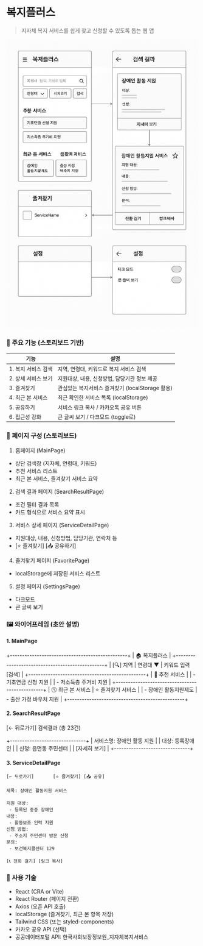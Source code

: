 # 복지플러스

> 지자체 복지 서비스를 쉽게 찾고 신청할 수 있도록 돕는 웹 앱

![alt text](image.png)

### 🎯 주요 기능 (스토리보드 기반)

| 기능                | 설명                                             |
| ------------------- | ------------------------------------------------ |
| 1. 복지 서비스 검색 | 지역, 연령대, 키워드로 복지 서비스 검색          |
| 2. 상세 서비스 보기 | 지원대상, 내용, 신청방법, 담당기관 정보 제공     |
| 3. 즐겨찾기         | 관심있는 복지서비스 즐겨찾기 (localStorage 활용) |
| 4. 최근 본 서비스   | 최근 확인한 서비스 목록 (localStorage)           |
| 5. 공유하기         | 서비스 링크 복사 / 카카오톡 공유 버튼            |
| 6. 접근성 강화      | 큰 글씨 보기 / 다크모드 (toggle로)               |

### 🧭 페이지 구성 (스토리보드)

1. 홈페이지 (MainPage)

-   상단 검색창 (지자체, 연령대, 키워드)
-   추천 서비스 리스트
-   최근 본 서비스, 즐겨찾기 서비스 요약

2. 검색 결과 페이지 (SearchResultPage)

-   조건 필터 결과 목록
-   카드 형식으로 서비스 요약 표시

3. 서비스 상세 페이지 (ServiceDetailPage)

-   지원대상, 내용, 신청방법, 담당기관, 연락처 등
-   [⭐ 즐겨찾기] [📤 공유하기]

4. 즐겨찾기 페이지 (FavoritePage)

-   localStorage에 저장된 서비스 리스트

5. 설정 페이지 (SettingsPage)

-   다크모드
-   큰 글씨 보기

### 🖼 와이어프레임 (초안 설명)

#### 1. MainPage

+------------------------------------------------+
| 🏠 복지플러스 |
+------------------------------------------------+
| [🔍] 지역 | 연령대 ▼ | 키워드 입력 [검색] |
+------------------------------------------------+
| 👑 추천 서비스 |
| - 기초연금 신청 지원 |
| - 저소득층 주거비 지원 |
+------------------------------------------------+
| 🕓 최근 본 서비스 | ⭐ 즐겨찾기 서비스 |
| - 장애인 활동지원제도 | - 출산 가정 바우처 지원 |
+------------------------------------------------+

#### 2. SearchResultPage

[← 뒤로가기] 검색결과 (총 23건)

+-------------------------------+
| 서비스명: 장애인 활동 지원 |
| 대상: 등록장애인 |
| 신청: 읍면동 주민센터 |
| [자세히 보기] |
+-------------------------------+

#### 3. ServiceDetailPage

```
[← 뒤로가기]       [⭐ 즐겨찾기] [📤 공유]

제목: 장애인 활동지원 서비스

지원 대상:
 - 등록된 중증 장애인
내용:
 - 활동보조 인력 지원
신청 방법:
 - 주소지 주민센터 방문 신청
문의:
 - 보건복지콜센터 129

[📞 전화 걸기] [링크 복사]
```

### 🧩 사용 기술

-   React (CRA or Vite)
-   React Router (페이지 전환)
-   Axios (오픈 API 호출)
-   localStorage (즐겨찾기, 최근 본 항목 저장)
-   Tailwind CSS (또는 styled-components)
-   카카오 공유 API (선택)
-   공공데이터포털 API: 한국사회보장정보원\_지자체복지서비스
